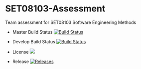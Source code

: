 # SET08103-Assessment
Team assessment for SET08103 Software Engineering Methods 

- Master Build Status [![Build Status](https://travis-ci.org/chriswales95/SET08103-Assessment.svg?branch=master)](https://travis-ci.org/chriswales95/SET08103-Assessment)

- Develop Build Status [![Build Status](https://travis-ci.org/chriswales95/SET08103-Assessment.svg?branch=develop)](https://travis-ci.org/chriswales95/SET08103-Assessment)

- License ![](https://img.shields.io/github/license/chriswales95/SET08103-Assessment.svg)

- Release [![Releases](https://img.shields.io/github/release/chriswales95/SET08103-Assessment/all.svg?style=flat-square)](https://github.com/kevin-chalmers/sem/releases)
